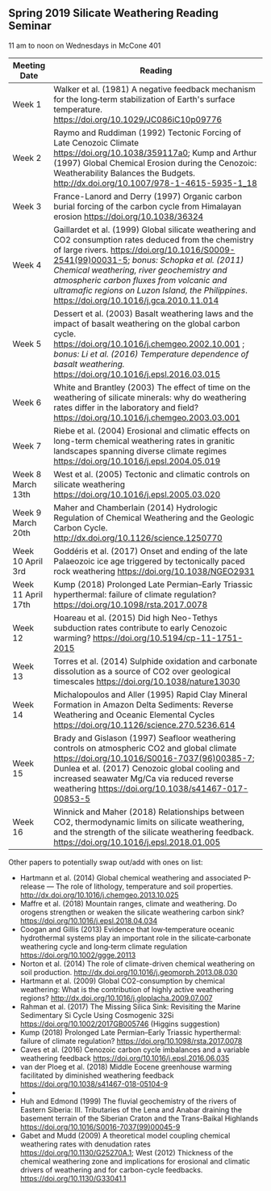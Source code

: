 ## Spring 2019 Silicate Weathering Reading Seminar

11 am to noon on Wednesdays in McCone 401 

| Meeting Date | Reading |
|--------------|--------------|
|Week 1| Walker et al. (1981) A negative feedback mechanism for the long‐term stabilization of Earth's surface temperature. https://doi.org/10.1029/JC086iC10p09776|
|Week 2| Raymo and Ruddiman (1992) Tectonic Forcing of Late Cenozoic Climate https://doi.org/10.1038/359117a0; Kump and Arthur (1997) Global Chemical Erosion during the Cenozoic: Weatherability Balances the Budgets. http://dx.doi.org/10.1007/978-1-4615-5935-1_18|
|Week 3| France-Lanord and Derry (1997) Organic carbon burial forcing of the carbon cycle from Himalayan erosion https://doi.org/10.1038/36324|
|Week 4| Gaillardet et al. (1999) Global silicate weathering and CO2 consumption rates deduced from the chemistry of large rivers. https://doi.org/10.1016/S0009-2541(99)00031-5; *bonus: Schopka et al. (2011) Chemical weathering, river geochemistry and atmospheric carbon fluxes from volcanic and ultramafic regions on Luzon Island, the Philippines*. https://doi.org/10.1016/j.gca.2010.11.014|
|Week 5| Dessert et al. (2003) Basalt weathering laws and the impact of basalt weathering on the global carbon cycle. https://doi.org/10.1016/j.chemgeo.2002.10.001 ; *bonus: Li et al. (2016) Temperature dependence of basalt weathering.* https://doi.org/10.1016/j.epsl.2016.03.015|
|Week 6| White and Brantley (2003) The effect of time on the weathering of silicate minerals: why do weathering rates differ in the laboratory and field? https://doi.org/10.1016/j.chemgeo.2003.03.001|
|Week 7| Riebe et al. (2004) Erosional and climatic effects on long-term chemical weathering rates in granitic landscapes spanning diverse climate regimes https://doi.org/10.1016/j.epsl.2004.05.019|
|Week 8 March 13th| West et al. (2005) Tectonic and climatic controls on silicate weathering https://doi.org/10.1016/j.epsl.2005.03.020 |
|Week 9 March 20th| Maher and Chamberlain (2014) Hydrologic Regulation of Chemical Weathering and the Geologic Carbon Cycle. http://dx.doi.org/10.1126/science.1250770 |
|Week 10 April 3rd| Goddéris et al. (2017) Onset and ending of the late Palaeozoic ice age triggered by tectonically paced rock weathering https://doi.org/10.1038/NGEO2931 |
|Week 11 April 17th| Kump (2018) Prolonged Late Permian–Early Triassic hyperthermal: failure of climate regulation? https://doi.org/10.1098/rsta.2017.0078 |
|Week 12| Hoareau et al. (2015) Did high Neo-Tethys subduction rates contribute to early Cenozoic warming? https://doi.org/10.5194/cp-11-1751-2015 |
|Week 13| Torres et al. (2014) Sulphide oxidation and carbonate dissolution as a source of CO2 over geological timescales https://doi.org/10.1038/nature13030 |
|Week 14| Michalopoulos and Aller (1995) Rapid Clay Mineral Formation in Amazon Delta Sediments: Reverse Weathering and Oceanic Elemental Cycles https://doi.org/10.1126/science.270.5236.614|
|Week 15| Brady and Gislason (1997) Seafloor weathering controls on atmospheric CO2 and global climate https://doi.org/10.1016/S0016-7037(96)00385-7; Dunlea et al. (2017) Cenozoic global cooling and increased seawater Mg/Ca via reduced reverse weathering https://doi.org/10.1038/s41467-017-00853-5|
|Week 16| Winnick and Maher (2018) Relationships between CO2, thermodynamic limits on silicate weathering, and the strength of the silicate weathering feedback. https://doi.org/10.1016/j.epsl.2018.01.005 |

Other papers to potentially swap out/add with ones on list:
- Hartmann et al. (2014) Global chemical weathering and associated P-release — The role of lithology, temperature and soil properties. http://dx.doi.org/10.1016/j.chemgeo.2013.10.025
- Maffre et al. (2018) Mountain ranges, climate and weathering. Do orogens strengthen or weaken the silicate weathering carbon sink? https://doi.org/10.1016/j.epsl.2018.04.034
- Coogan and Gillis (2013) Evidence that low‐temperature oceanic hydrothermal systems play an important role in the silicate‐carbonate weathering cycle and long‐term climate regulation https://doi.org/10.1002/ggge.20113 
- Norton et al. (2014) The role of climate-driven chemical weathering on soil production. http://dx.doi.org/10.1016/j.geomorph.2013.08.030
- Hartmann et al. (2009) Global CO2-consumption by chemical weathering: What is the contribution of highly active weathering regions? http://dx.doi.org/10.1016/j.gloplacha.2009.07.007
- Rahman et al. (2017) The Missing Silica Sink: Revisiting the Marine Sedimentary Si Cycle Using Cosmogenic 32Si https://doi.org/10.1002/2017GB005746 (Higgins suggestion)
- Kump (2018) Prolonged Late Permian–Early Triassic hyperthermal: failure of climate regulation? https://doi.org/10.1098/rsta.2017.0078
- Caves et al. (2016) Cenozoic carbon cycle imbalances and a variable weathering feedback https://doi.org/10.1016/j.epsl.2016.06.035
- van der Ploeg et al. (2018) Middle Eocene greenhouse warming facilitated by diminished weathering feedback https://doi.org/10.1038/s41467-018-05104-9 
- 
- Huh and Edmond (1999) The fluvial geochemistry of the rivers of Eastern Siberia: III. Tributaries of the Lena and Anabar draining the basement terrain of the Siberian Craton and the Trans-Baikal Highlands https://doi.org/10.1016/S0016-7037(99)00045-9
- Gabet and Mudd (2009) A theoretical model coupling chemical weathering rates with denudation rates https://doi.org/10.1130/G25270A.1; West (2012) Thickness of the chemical weathering zone and implications for erosional and climatic drivers of weathering and for carbon-cycle feedbacks. https://doi.org/10.1130/G33041.1 
